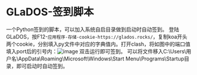# GLaDOS-签到脚本
一个Python签到的脚本，可以加入系统自启目录做到启动时自动签到。
登陆GLaDOS，按F12-`应用程序-存储-cookie-https://glados.rocks/`，复制koa开头两个cookie，分别填入py文件中对应的字典值内。打开clash，将如图中的端口值填入port后的引号内：![image](https://user-images.githubusercontent.com/50322671/228266971-5f1265ec-8dc9-4837-abf9-b9a06c869f41.png)
双击运行即可签到。
可以将文件移入C:\Users\用户名\AppData\Roaming\Microsoft\Windows\Start Menu\Programs\Startup目录，即可启动时自动签到。
